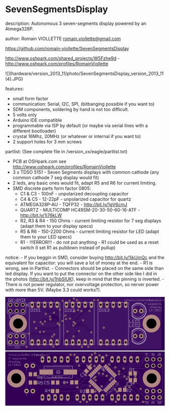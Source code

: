 SevenSegmentsDisplay
====================

description: Autonomous 3 seven-segments display powered by an Atmega328P.

author: Romain VIOLLETTE romain.viollette@gmail.com

https://github.com/romain-viollette/SevenSegmentsDisplay

http://www.oshpark.com/shared_projects/W5Fzhe9d - http://www.oshpark.com/profiles/RomainViollette

![](hardware/version_2013_11/photo/SevenSegmentsDisplay_version_2013_11 (4).JPG)


features:
  - small form factor
  - communication: Serial, I2C, SPI, (bitbanging possible if you want to) 
  - SDM components, soldering by hand is not too difficult.
  - 5 volts only
  - Arduino IDE compatible
  - programmable via ISP by default (or maybe via serial lines with a different bootloader)
  - crystal 16Mhz, 20MHz (or whatever or internal if you want to) 
  - 2 support holes for 3 mm screws
  
  
partlist: (See complete file in /version_xx/eagle/partlist.txt)
  - PCB at OSHpark.com see http://www.oshpark.com/profiles/RomainViollette
  - 3 x TDSO 5151 - Seven Segments displays with common cathode (any common cathode 7 seg display would fit)
  - 2 leds, any basic ones would fit, adapt R5 and R6 for current limiting.
  - SMD discrete parts form factor 0805:
      - C1 & C3 - 100nF - unpolarized decoupling capacitor
      - C4 & C5 - 12-22pF - unpolarized capacitor for quartz
      - ATMEGA328P-AU - TQFP32 - http://bit.ly/1gV6cmJ
      - QUARTZ - MULTICOMP HC49SM-20-30-50-60-16-ATF - http://bit.ly/1i76kLW
      - R2, R3 & R4 - 150 Ohms - current limiting resistor for 7 seg displays (adapt them to your display specs)
      - R5 & R6 - 150-2200 Ohms  - current limiting resistor for LED (adapt them to your LED specs)
      - R1 - !!!ERROR!!! - do not put anything - R1 could be used as a reset switch (I set R1 as pulldown instead of pullup)
	  
notice:
	- If you beggin in SMD, consider buying http://bit.ly/1ikUmQc and the equivalent for capacitor: you  will save a lot of money at the end.
	- R1 is wrong, see in Partlist.
	- Connectors should be placed on the same side than led display. If you want to put the connector on the other side like I did in the photos (http://bit.ly/1hbSIUK), keep in mind that the pinning is inverted.
	- There is not power regulator, nor overvoltage protection, so nerver power with more than 5V. (Maybe 3.3 could works?).
 
![](hardware/version_2013_11/image/top_layer.png)
![](hardware/version_2013_11/image/bottom_layer.png)
